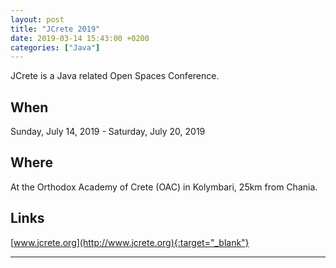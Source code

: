 ```yaml
---
layout: post
title: "JCrete 2019"
date: 2019-03-14 15:43:00 +0200
categories: ["Java"]
---
```


JCrete is a Java related Open Spaces Conference. 

## When 
Sunday, July 14, 2019 - Saturday, July 20, 2019 

## Where
At the Orthodox Academy of Crete (OAC) in Kolymbari, 25km from Chania. 

## Links
[www.jcrete.org](http://www.jcrete.org){:target="_blank"}

---
